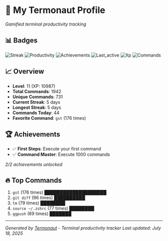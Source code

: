 # 🚀 My Termonaut Profile

*Gamified terminal productivity tracking*

## 📊 Badges

![Streak](https://img.shields.io/badge/Streak-5+days-green?style=flat-square&logo=terminal&logoColor=white) ![Productivity](https://img.shields.io/badge/Productivity-80.0%25-green?style=flat-square&logo=terminal&logoColor=white) ![Achievements](https://img.shields.io/badge/Achievements-5%2F10-blue?style=flat-square&logo=terminal&logoColor=white) ![Last_active](https://img.shields.io/badge/Last+Active-7h+ago-yellow?style=flat-square&logo=terminal&logoColor=white) ![Xp](https://img.shields.io/badge/XP-Level+11+%2810987%2F14400%29-blue?style=flat-square&logo=terminal&logoColor=white) ![Commands](https://img.shields.io/badge/Commands-1942-blue?style=flat-square&logo=terminal&logoColor=white) 

## 📈 Overview

- **Level**: 11 (XP: 10987)
- **Total Commands**: 1942
- **Unique Commands**: 731
- **Current Streak**: 5 days
- **Longest Streak**: 5 days
- **Commands Today**: 44
- **Favorite Command**: `gst` (176 times)

## 🏆 Achievements

- ✅ **First Steps**: Execute your first command
- ✅ **Command Master**: Execute 1000 commands

*2/2 achievements unlocked*

## 🔥 Top Commands

1. `gst` (176 times) ████████████████████
2. `git diff` (96 times) ██████████
3. `tm` (79 times) ████████
4. `source ~/.zshrc` (77 times) ████████
5. `ggpush` (69 times) ███████

---

*Generated by [Termonaut](https://github.com/oiahoon/termonaut) - Terminal productivity tracker*
*Last updated: July 18, 2025*
